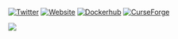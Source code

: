 [![Twitter](https://img.shields.io/twitter/follow/Griefed_?color=%23c0ffee&label=%40Griefed_&logo=Twitter&style=for-the-badge)](https://twitter.com/Griefed_)
[![Website](https://img.shields.io/website?color=%23c0ffee&down_color=%23c0ffee&down_message=www.griefed.de&label=BLOG&logo=Wordpress&style=for-the-badge&up_color=%23c0ffee&up_message=www.griefed.de&url=https%3A%2F%2Fwww.griefed.de)](https://www.griefed.de)
[![Dockerhub](https://img.shields.io/website?color=%23c0ffee&down_color=%23c0ffee&down_message=Griefed&label=Dockerhub&logo=Docker&style=for-the-badge&up_color=%23c0ffee&up_message=Griefed&url=https%3A%2F%2Fhub.docker.com%2Fu%2Fgriefed)](https://hub.docker.com/u/griefed)
[![CurseForge](https://img.shields.io/website?color=6441A4&down_color=%23c0ffee&down_message=SCP&label=Curse&logo=CurseForge&style=for-the-badge&up_color=%23c0ffee&up_message=SCP&url=https%3A%2F%2Fwww.curseforge.com%2Fminecraft%2Fmodpacks%2Fscp-survive-create-prosper)](https://www.curseforge.com/minecraft/modpacks/scp-survive-create-prosper)


<a href="https://github-readme-stats.vercel.app/api?username=Griefed&show_icons=true&theme=solarized-dark">
  <img align="center" src="https://github-readme-stats.vercel.app/api?username=Griefed&show_icons=true&include_all_commits=true&count_private=true&theme=react" />
</a>
